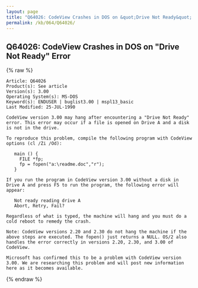 ```yaml
---
layout: page
title: "Q64026: CodeView Crashes in DOS on &quot;Drive Not Ready&quot; Error"
permalink: /kb/064/Q64026/
---
```


## Q64026: CodeView Crashes in DOS on &quot;Drive Not Ready&quot; Error

{% raw %}

	Article: Q64026
	Product(s): See article
	Version(s): 3.00
	Operating System(s): MS-DOS
	Keyword(s): ENDUSER | buglist3.00 | mspl13_basic
	Last Modified: 25-JUL-1990
	
	CodeView version 3.00 may hang after encountering a "Drive Not Ready"
	error. This error may occur if a file is opened on Drive A and a disk
	is not in the drive.
	
	To reproduce this problem, compile the following program with CodeView
	options (cl /Zi /Od):
	
	   main () {
	     FILE *fp;
	     fp = fopen("a:\readme.doc","r");
	   }
	
	If you run the program in CodeView version 3.00 without a disk in
	Drive A and press F5 to run the program, the following error will
	appear:
	
	   Not ready reading drive A
	   Abort, Retry, Fail?
	
	Regardless of what is typed, the machine will hang and you must do a
	cold reboot to remedy the crash.
	
	Note: CodeView versions 2.20 and 2.30 do not hang the machine if the
	above steps are executed. The fopen() just returns a NULL. OS/2 also
	handles the error correctly in versions 2.20, 2.30, and 3.00 of
	CodeView.
	
	Microsoft has confirmed this to be a problem with CodeView version
	3.00. We are researching this problem and will post new information
	here as it becomes available.

{% endraw %}
